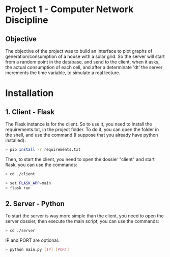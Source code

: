 # Project 1 - Computer Network Discipline

## Objective

The objective of the project was to build an interface to plot graphs of generation/consumption of a house with a solar grid. So the server will start from a random point in the database, and send to the client, when it asks, the actual consumption of each cell, and after a determinate 'dt' the server increments the time variable, to simulate a real lecture.

# Installation

## 1. Client - Flask

The Flask instance is for the client. So to use it, you need to install the requirements.txt, in the project folder. To do it, you can open the folder in the shell, and use the command (I suppose that you already have python installed):

```bash
> pip install -r requirements.txt
```

Then, to start the client, you need to open the dossier "client" and start flask, you can use the commands:

```bash
> cd ./client
```

```bash
> set FLASK_APP=main
> flask run
```

## 2. Server - Python

To start the server is way more simple than the client, you need to open the server dossier, then execute the main script, you can use the commands:

```bash
> cd ./server
```

IP and PORT are optional.

```bash
> python main.py [IP] [PORT]
```
